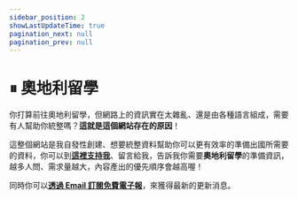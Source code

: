 ```yaml
---
sidebar_position: 2
showLastUpdateTime: true
pagination_next: null
pagination_prev: null
---
```


# ⏸ 奧地利留學

<head>
  <meta name="robots" content="noindex"/>
  <meta name="googlebot" content="noindex"/>
</head>

你打算前往奧地利留學，但網路上的資訊實在太雜亂、還是由各種語言組成，需要有人幫助你統整嗎？**這就是這個網站存在的原因**！

這整個網站是我自發性創建、想要統整資料幫助你可以更有效率的準備出國所需要的資料，你可以到[**這裡支持我**](https://davidchen.bobaboba.me/)、留言給我，告訴我你需要**奧地利留學**的準備資訊，越多人問、需求量越大，內容產出的優先順序會越高喔！

同時你可以[**透過 Email 訂閱免費電子報**](https://newsletter.xdavidchen.com/zh-tw)，來獲得最新的更新消息。